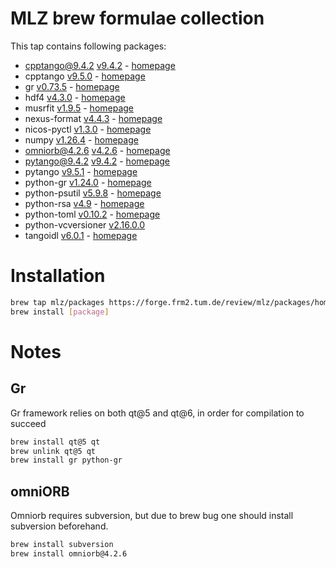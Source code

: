 # MLZ brew formulae collection
This tap contains following packages:
 - cpptango@9.4.2 [v9.4.2](https://gitlab.com/tango-controls/cppTango) - [homepage](https://www.tango-controls.org)
 - cpptango [v9.5.0](https://gitlab.com/tango-controls/cppTango) - [homepage](https://www.tango-controls.org)
 - gr [v0.73.5](https://github.com/sciapp/gr) - [homepage](https://gr-framework.org)
 - hdf4 [v4.3.0](https://github.com/HDFGroup/hdf4) - [homepage](https://www.hdfgroup.org/solutions/hdf4)
 - musrfit [v1.9.5](https://bitbucket.org/muonspin/musrfit/src/root6/) - [homepage](http://lmu.web.psi.ch/musrfit/user/html/index.html)
 - nexus-format [v4.4.3](https://github.com/nexusformat/code) - [homepage](https://www.nexusformat.org)
 - nicos-pyctl [v1.3.0](https://github.com/mlz-ictrl/nicos-pyctl) - [homepage](https://github.com/mlz-ictrl/nicos-pyctl)
 - numpy [v1.26.4](https://github.com/numpy/numpy) - [homepage](https://numpy.org/)
 - omniorb@4.2.6 [v4.2.6](https://sourceforge.net/p/omniorb/svn/HEAD/tree/) - [homepage](https://sourceforge.net/projects/omniorb)
 - pytango@9.4.2 [v9.4.2](https://gitlab.com/tango-controls/pytango) - [homepage](https://www.tango-controls.org)
 - pytango [v9.5.1](https://gitlab.com/tango-controls/pytango) - [homepage](https://www.tango-controls.org)
 - python-gr [v1.24.0](https://github.com/sciapp/python-gr) - [homepage](https://gr-framework.org)
 - python-psutil [v5.9.8](https://github.com/giampaolo/psutil) - [homepage](https://github.com/giampaolo/psutil)
 - python-rsa [v4.9](https://github.com/sybrenstuvel/python-rsa) - [homepage](https://stuvel.eu/rsa)
 - python-toml [v0.10.2](https://github.com/uiri/toml) - [homepage](https://github.com/uiri/toml)
 - python-vcversioner [v2.16.0.0](https://github.com/habnabit/vcversioner)
 - tangoidl [v6.0.1](https://gitlab.com/tango-controls/tango-idl) - [homepage](https://www.tango-controls.org)

# Installation
```bash
brew tap mlz/packages https://forge.frm2.tum.de/review/mlz/packages/homebrew
brew install [package]
```

# Notes

Gr
--
Gr framework relies on both qt@5 and qt@6, in order for compilation to succeed
```bash
brew install qt@5 qt
brew unlink qt@5 qt
brew install gr python-gr
```

omniORB
-------
Omniorb requires subversion, but due to brew bug one should install subversion
beforehand.
```bash
brew install subversion
brew install omniorb@4.2.6
```
